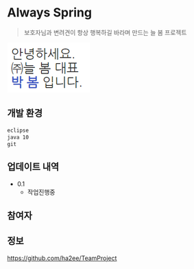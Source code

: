 # Always Spring

>보호자님과 변려견이 항상 행복하길 바라며 만드는 늘 봄 프로젝트

![](./WebContent//images/readmeThumbnail.png)




## 개발 환경
```
eclipse
java 10
git
```

## 업데이트 내역
* 0.1 
  * 작업진행중
  

## 참여자



## 정보
https://github.com/ha2ee/TeamProject
